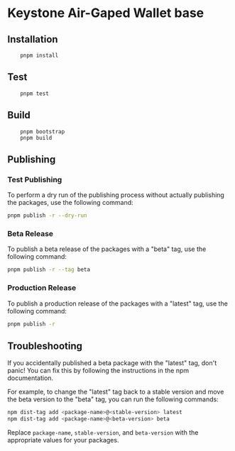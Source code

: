 # Keystone Air-Gaped Wallet base

## Installation

```
    pnpm install
```

## Test

```
    pnpm test
```

## Build

```
    pnpm bootstrap
    pnpm build
```

## Publishing

### Test Publishing

To perform a dry run of the publishing process without actually publishing the packages, use the following command:

```bash
pnpm publish -r --dry-run
```

### Beta Release
To publish a beta release of the packages with a "beta" tag, use the following command:

```bash
pnpm publish -r --tag beta
```

### Production Release
To publish a production release of the packages with a "latest" tag, use the following command:

```bash
pnpm publish -r
```

## Troubleshooting

If you accidentally published a beta package with the "latest" tag, don't panic! You can fix this by following the instructions in the npm documentation.

For example, to change the "latest" tag back to a stable version and move the beta version to the "beta" tag, you can run the following commands:

```bash
npm dist-tag add <package-name>@<stable-version> latest
npm dist-tag add <package-name>@<beta-version> beta
```

Replace `package-name`, `stable-version`, and `beta-version` with the appropriate values for your packages.
